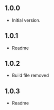 ## 1.0.0

- Initial version.

## 1.0.1

- Readme

## 1.0.2

- Build file removed

## 1.0.3

- Readme